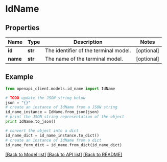 # IdName


## Properties
Name | Type | Description | Notes
------------ | ------------- | ------------- | -------------
**id** | **str** | The identifier of the terminal model. | [optional] 
**name** | **str** | The name of the terminal model. | [optional] 

## Example

```python
from openapi_client.models.id_name import IdName

# TODO update the JSON string below
json = "{}"
# create an instance of IdName from a JSON string
id_name_instance = IdName.from_json(json)
# print the JSON string representation of the object
print IdName.to_json()

# convert the object into a dict
id_name_dict = id_name_instance.to_dict()
# create an instance of IdName from a dict
id_name_form_dict = id_name.from_dict(id_name_dict)
```
[[Back to Model list]](../README.md#documentation-for-models) [[Back to API list]](../README.md#documentation-for-api-endpoints) [[Back to README]](../README.md)


